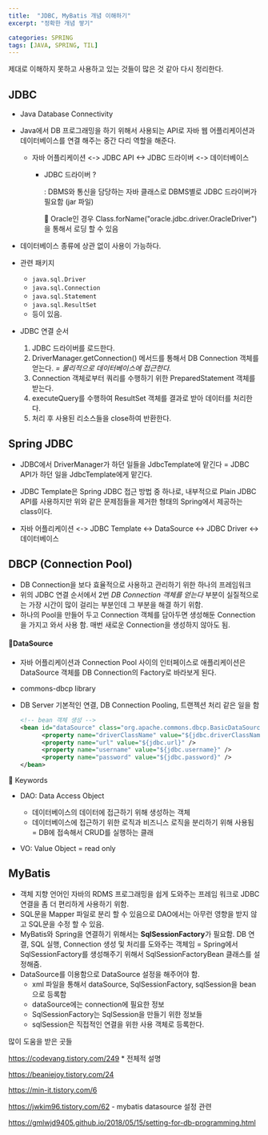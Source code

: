 ```yaml
---
title:  "JDBC, MyBatis 개념 이해하기"
excerpt: "정확한 개념 쌓기"

categories: SPRING
tags: [JAVA, SPRING, TIL]
---
```


제대로 이해하지 못하고 사용하고 있는 것들이 많은 것 같아 다시 정리한다.



## JDBC

* Java Database Connectivity

* Java에서 DB 프로그래밍을 하기 위해서 사용되는 API로 자바 웹 어플리케이션과 데이터베이스를 연결 해주는 중간 다리 역할을 해준다. 

  * 자바 어플리케이션 <-> JDBC API <-> JDBC 드라이버 <-> 데이터베이스

    * JDBC 드라이버 ?

      : DBMS와 통신을 담당하는 자바 클래스로 DBMS별로 JDBC 드라이버가 필요함 (jar 파일)

      :memo: Oracle인 경우 Class.forName("oracle.jdbc.driver.OracleDriver") 을 통해서 로딩 할 수 있음

* 데이터베이스 종류에 상관 없이 사용이 가능하다. 

* 관련 패키지

  * `java.sql.Driver`
  * `java.sql.Connection`
  * `java.sql.Statement`
  * `java.sql.ResultSet`
  * 등이 있음. 

* JDBC 연결 순서
  1. JDBC 드라이버를 로드한다.
  2. DriverManager.getConnection() 메서드를 통해서 DB Connection 객체를 얻는다. *= 물리적으로 데이터베이스에 접근한다.*
  3. Connection 객체로부터 쿼리를 수행하기 위한 PreparedStatement 객체를 받는다.
  4. executeQuery를 수행하여 ResultSet 객체를 결과로 받아 데이터를 처리한다. 
  5. 처리 후 사용된 리소스들을 close하여 반환한다.

## Spring JDBC

* JDBC에서 DriverManager가 하던 일들을 JdbcTemplate에 맡긴다 = JDBC API가 하던 일을 JdbcTemplate에게 맡긴다. 

* JDBC Template은 Spring JDBC 접근 방법 중 하나로, 내부적으로 Plain JDBC API를 사용하지만 위와 같은 문제점들을 제거한 형태의 Spring에서 제공하는 class이다.

* 자바 어플리케이션 <-> JDBC Template <-> DataSource <-> JDBC Driver <-> 데이터베이스

  

## DBCP (Connection Pool)

* DB Connection을 보다 효율적으로 사용하고 관리하기 위한 하나의 프레임워크
*  위의 JDBC 연결 순서에서 2번 *DB Connection 객체를 얻는다* 부분이 실질적으로는 가장 시간이 많이 걸리는 부분인데 그 부분을 해결 하기 위함.
*  하나의 Pool을 만들어 두고 Connection 객체를 담아두면 생성해둔 Connection을 가지고 와서 사용 함. 매번 새로운 Connection을 생성하지 않아도 됨. 

#### :balloon:__DataSource__ 

* 자바 어플리케이션과 Connection Pool 사이의 인터페이스로 애플리케이션은 DataSource 객체를 DB Connection의 Factory로 바라보게 된다. 

* commons-dbcp library

* DB Server 기본적인 연결, DB Connection Pooling, 트랜젝션 처리 같은 일을 함

  ``` xml
  <!-- bean 객체 생성 -->
  <bean id="dataSource" class="org.apache.commons.dbcp.BasicDataSource" destroy-method="close">
        <property name="driverClassName" value="${jdbc.driverClassName}" />
        <property name="url" value="${jdbc.url}" />
        <property name="username" value="${jdbc.username}" />
        <property name="password" value="${jdbc.password}" />
  </bean>
  ```

  

:key: Keywords

* DAO: Data Access Object 

  * 데이터베이스의 데이터에 접근하기 위해 생성하는 객체
  * 데이터베이스에 접근하기 위한 로직과 비즈니스 로직을 분리하기 위해 사용됨 = DB에 접속해서 CRUD를 실행하는 클래

* VO: Value Object = read only

  

## MyBatis

* 객체 지향 언어인 자바의 RDMS 프로그래밍을 쉽게 도와주는 프레임 워크로 JDBC 연결을 좀 더 편리하게 사용하기 위함. 
* SQL문을 Mapper 파일로 분리 할 수 있음으로 DAO에서는 아무런 영향을 받지 않고 SQL문을 수정 할 수 있음. 
* MyBatis와 Spring을 연결하기 위해서는 **SqlSessionFactory**가 필요함. DB 연결, SQL 실행, Connection 생성 및 처리를 도와주는 객체임 = Spring에서 SqlSessionFactory를 생성해주기 위해서 SqlSessionFactoryBean 클래스를 설정해줌. 
* DataSource를 이용함으로 DataSource 설정을 해주어야 함. 
  * xml 파일을 통해서 dataSource, SqlSessionFactory, sqlSession을 bean으로 등록함
  * dataSource에는 connection에 필요한 정보 
  * SqlSessionFactory는 SqlSession을 만들기 위한 정보들
  * sqlSession은 직접적인 연결을 위한 사용 객체로 등록한다.



많이 도움을 받은 곳들

https://codevang.tistory.com/249 * 전체적 설명 

https://beaniejoy.tistory.com/24

https://min-it.tistory.com/6

https://jwkim96.tistory.com/62 - mybatis datasource 설정 관련

https://gmlwjd9405.github.io/2018/05/15/setting-for-db-programming.html